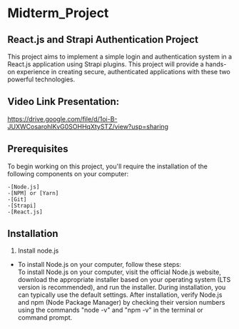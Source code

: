 # Midterm_Project
## React.js and Strapi Authentication Project
This project aims to implement a simple login and authentication system in a React.js application using Strapi plugins. This project will provide a hands-on experience in creating secure, authenticated applications with these two powerful technologies. 
## Video Link Presentation: 
https://drive.google.com/file/d/1oi-B-JUXWCosarohIKvG0SOHHqXtySTZ/view?usp=sharing
## Prerequisites
To begin working on this project, you'll require the installation of the following components on your computer:
```
-[Node.js]
-[NPM] or [Yarn]
-[Git]
-[Strapi]
-[React.js]
```
## Installation
1. Install node.js <br>
- To install Node.js on your computer, follow these steps: <br>
         To install Node.js on your computer, visit the official Node.js website, download the appropriate installer based on your operating system (LTS version is recommended), and run the installer. During installation, you can typically use the default settings. After installation, verify Node.js and npm (Node Package Manager) by checking their version numbers using the commands "node -v" and "npm -v" in the terminal or command prompt.

